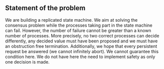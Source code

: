 ## Statement of the problem

We are building a replicated state machine. We aim at solving the consensus problem while the processes taking part in the state machine can fail. However, the number of failure cannot be greater than a known number of processes. 
More precisely, no two correct processes can decide differently, any decided value must have been proposed and we must have an obstruction free termination. Additionally, we hope that every persistent request be answered (we cannot infinitely abort). We cannot guarantee this condition here.
We do not have here the need to implement safety as only one decision is made.
